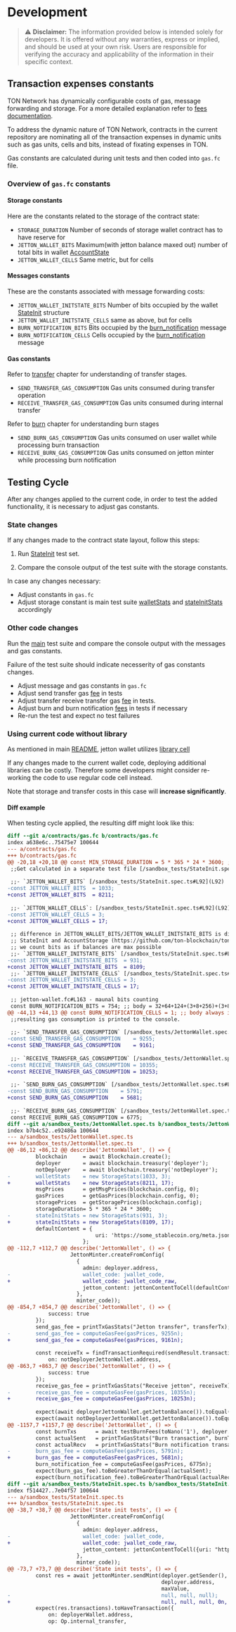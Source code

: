 # Development

> ⚠️ **Disclaimer:**
> The information provided below is intended solely for developers. It is offered without any warranties, express or implied, and should be used at your own risk. Users are responsible for verifying the accuracy and applicability of the information in their specific context.

## Transaction expenses constants

TON Network has dynamically configurable costs of gas, message forwarding
and storage.
For a more detailed explanation refer to [fees documentation](https://docs.ton.org/v3/documentation/smart-contracts/transaction-fees/fees).

To address the dynamic nature of TON Network, contracts
in the current repository are nominating all of the
transaction expenses in dynamic units
such as gas units, cells and bits, instead of fixating expenses in TON.

Gas constants are calculated during unit tests and then
coded into `gas.fc` file.

### Overview of `gas.fc` constants

#### Storage constants

Here are the constants related to the storage of the contract state:

- `STORAGE_DURATION` Number of seconds of storage wallet contract has to have reserve for
- `JETTON_WALLET_BITS` Maximum(with jetton balance maxed out) number of total bits in wallet [AccountState](https://github.com/ton-blockchain/ton/blob/cac968f77dfa5a14e63db40190bda549f0eaf746/crypto/block/block.tlb#L262-L268)
- `JETTON_WALLET_CELLS` Same metric, but for cells

#### Messages constants

These are the constants associated with message forwarding costs:

- `JETTON_WALLET_INITSTATE_BITS` Number of bits occupied by the wallet [StateInit](https://github.com/ton-blockchain/ton/blob/cac968f77dfa5a14e63db40190bda549f0eaf746/crypto/block/block.tlb#L144-L146) structure
- `JETTON_WALLET_INITSTATE_CELLS` same as above, but for cells
- `BURN_NOTIFICATION_BITS` Bits occupied by the [burn_notification](https://github.com/ton-blockchain/stablecoin-contract/blob/56fd5b983f18288d42d65ab9c937f3637e27fa0d/contracts/jetton.tlb#L76-L81) message
- `BURN_NOTIFICATION_CELLS` Cells occupied by the [burn_notification](https://github.com/ton-blockchain/stablecoin-contract/blob/56fd5b983f18288d42d65ab9c937f3637e27fa0d/contracts/jetton.tlb#L76-L81) message

#### Gas constants

Refer to [transfer](https://github.com/ton-blockchain/TEPs/blob/master/text/0074-jettons-standard.md#1-transfer) chapter
for understanding of transfer stages.

- `SEND_TRANSFER_GAS_CONSUMPTION` Gas units consumed during transfer operation
- `RECEIVE_TRANSFER_GAS_CONSUMPTION` Gas units consumed during internal transfer

Refer to
[burn](https://github.com/ton-blockchain/TEPs/blob/master/text/0074-jettons-standard.md#2-burn)
chapter for understanding burn stages

- `SEND_BURN_GAS_CONSUMPTION` Gas units consumed on user wallet while processing burn transaction
- `RECEIVE_BURN_GAS_CONSUMPTION` Gas units consumed on jetton minter while processing burn notification 

## Testing Cycle

After any changes applied to the current code, in order to
test the added functionality, it is necessary to adjust gas constants.

### State changes

If any changes made to the contract state layout, follow this steps:

1. Run [StateInit](https://github.com/ton-blockchain/stablecoin-contract/blob/main/sandbox_tests/StateInit.spec.ts) test set.

2. Compare the console output of the test suite with the storage constants.

In case any changes necessary:

- Adjust constants in `gas.fc`
- Adjust storage constant is main test suite [walletStats](https://github.com/ton-blockchain/stablecoin-contract/blob/56fd5b983f18288d42d65ab9c937f3637e27fa0d/sandbox_tests/JettonWallet.spec.ts#L89) and [stateInitStats](https://github.com/ton-blockchain/stablecoin-contract/blob/56fd5b983f18288d42d65ab9c937f3637e27fa0d/sandbox_tests/JettonWallet.spec.ts#L94) accordingly

### Other code changes

Run the [main](https://github.com/ton-blockchain/stablecoin-contract/blob/main/sandbox_tests/JettonWallet.spec.ts) test suite
and compare the console output with the messages and gas constants.

Failure of the test suite should indicate necesserity of gas constants changes.

- Adjust message and gas constants in `gas.fc`
- Adjust send transfer gas [fee](https://github.com/ton-blockchain/stablecoin-contract/blob/56fd5b983f18288d42d65ab9c937f3637e27fa0d/sandbox_tests/JettonWallet.spec.ts#L857) in tests
- Adjust transfer receive transfer gas [fee](https://github.com/ton-blockchain/stablecoin-contract/blob/56fd5b983f18288d42d65ab9c937f3637e27fa0d/sandbox_tests/JettonWallet.spec.ts#L866) in tests.
- Adjust burn and burn notification [fees](https://github.com/ton-blockchain/stablecoin-contract/blob/56fd5b983f18288d42d65ab9c937f3637e27fa0d/sandbox_tests/JettonWallet.spec.ts#L1160-L1161) in tests if necessary
- Re-run the test and expect no test failures

### Using current code without library

As mentioned in main [README](https://github.com/ton-blockchain/stablecoin-contract/tree/main), jetton wallet utilizes [library cell](https://docs.ton.org/v3/documentation/data-formats/tlb/library-cells#introduction)

If any changes made to the current wallet code, deploying additional libraries can be costly.
Therefore some developers might consider re-working the code to use regular code cell instead.

Note that storage and transfer costs in this case will **increase significantly**.

#### Diff example

When testing cycle applied, the resulting diff might look like this:

``` diff
diff --git a/contracts/gas.fc b/contracts/gas.fc
index a638e6c..75475e7 100644
--- a/contracts/gas.fc
+++ b/contracts/gas.fc
@@ -20,18 +20,18 @@ const MIN_STORAGE_DURATION = 5 * 365 * 24 * 3600; ;; 5 years
 ;;Get calculated in a separate test file [/sandbox_tests/StateInit.spec.ts](StateInit.spec.ts)
 
 ;;- `JETTON_WALLET_BITS` [/sandbox_tests/StateInit.spec.ts#L92](L92)
-const JETTON_WALLET_BITS  = 1033;
+const JETTON_WALLET_BITS  = 8211;
 
 ;;- `JETTON_WALLET_CELLS`: [/sandbox_tests/StateInit.spec.ts#L92](L92)
-const JETTON_WALLET_CELLS = 3;
+const JETTON_WALLET_CELLS = 17;
 
 ;; difference in JETTON_WALLET_BITS/JETTON_WALLET_INITSTATE_BITS is difference in
 ;; StateInit and AccountStorage (https://github.com/ton-blockchain/ton/blob/master/crypto/block/block.tlb)
 ;; we count bits as if balances are max possible
 ;;- `JETTON_WALLET_INITSTATE_BITS` [/sandbox_tests/StateInit.spec.ts#L95](L95)
-const JETTON_WALLET_INITSTATE_BITS  = 931;
+const JETTON_WALLET_INITSTATE_BITS  = 8109;
 ;;- `JETTON_WALLET_INITSTATE_CELLS` [/sandbox_tests/StateInit.spec.ts#L95](L95)
-const JETTON_WALLET_INITSTATE_CELLS = 3;
+const JETTON_WALLET_INITSTATE_CELLS = 17;
 
 ;; jetton-wallet.fc#L163 - maunal bits counting
 const BURN_NOTIFICATION_BITS = 754; ;; body = 32+64+124+(3+8+256)+(3+8+256)
@@ -44,13 +44,13 @@ const BURN_NOTIFICATION_CELLS = 1; ;; body always in ref
 ;;resulting gas consumption is printed to the console.
 
 ;;- `SEND_TRANSFER_GAS_CONSUMPTION` [/sandbox_tests/JettonWallet.spec.ts#L853](L853)
-const SEND_TRANSFER_GAS_CONSUMPTION    = 9255;
+const SEND_TRANSFER_GAS_CONSUMPTION    = 9161;
 
 ;;- `RECEIVE_TRANSFER_GAS_CONSUMPTION` [/sandbox_tests/JettonWallet.spec.ts#L862](L862)
-const RECEIVE_TRANSFER_GAS_CONSUMPTION = 10355;
+const RECEIVE_TRANSFER_GAS_CONSUMPTION = 10253;
 
 ;;- `SEND_BURN_GAS_CONSUMPTION` [/sandbox_tests/JettonWallet.spec.ts#L1154](L1154)
-const SEND_BURN_GAS_CONSUMPTION    = 5791;
+const SEND_BURN_GAS_CONSUMPTION    = 5681;
 
 ;;- `RECEIVE_BURN_GAS_CONSUMPTION` [/sandbox_tests/JettonWallet.spec.ts#L1155](L1155)
 const RECEIVE_BURN_GAS_CONSUMPTION = 6775;
diff --git a/sandbox_tests/JettonWallet.spec.ts b/sandbox_tests/JettonWallet.spec.ts
index b7b4c52..e92486a 100644
--- a/sandbox_tests/JettonWallet.spec.ts
+++ b/sandbox_tests/JettonWallet.spec.ts
@@ -86,12 +86,12 @@ describe('JettonWallet', () => {
         blockchain     = await Blockchain.create();
         deployer       = await blockchain.treasury('deployer');
         notDeployer    = await blockchain.treasury('notDeployer');
-        walletStats    = new StorageStats(1033, 3);
+        walletStats    = new StorageStats(8211, 17);
         msgPrices      = getMsgPrices(blockchain.config, 0);
         gasPrices      = getGasPrices(blockchain.config, 0);
         storagePrices  = getStoragePrices(blockchain.config);
         storageDuration= 5 * 365 * 24 * 3600;
-        stateInitStats = new StorageStats(931, 3);
+        stateInitStats = new StorageStats(8109, 17);
         defaultContent = {
                            uri: 'https://some_stablecoin.org/meta.json'
                        };
@@ -112,7 +112,7 @@ describe('JettonWallet', () => {
                    JettonMinter.createFromConfig(
                      {
                        admin: deployer.address,
-                       wallet_code: jwallet_code,
+                       wallet_code: jwallet_code_raw,
                        jetton_content: jettonContentToCell(defaultContent)
                      },
                      minter_code));
@@ -854,7 +854,7 @@ describe('JettonWallet', () => {
             success: true
         });
         send_gas_fee = printTxGasStats("Jetton transfer", transferTx);
-        send_gas_fee = computeGasFee(gasPrices, 9255n);
+        send_gas_fee = computeGasFee(gasPrices, 9161n);
 
         const receiveTx = findTransactionRequired(sendResult.transactions, {
             on: notDeployerJettonWallet.address,
@@ -863,7 +863,7 @@ describe('JettonWallet', () => {
             success: true
         });
         receive_gas_fee = printTxGasStats("Receive jetton", receiveTx);
-        receive_gas_fee = computeGasFee(gasPrices, 10355n);
+        receive_gas_fee = computeGasFee(gasPrices, 10253n);
 
         expect(await deployerJettonWallet.getJettonBalance()).toEqual(initialJettonBalance - sentAmount);
         expect(await notDeployerJettonWallet.getJettonBalance()).toEqual(initialJettonBalance2 + sentAmount);
@@ -1157,7 +1157,7 @@ describe('JettonWallet', () => {
         const burnTxs      = await testBurnFees(toNano('1'), deployer.address, burnAmount, 0, customPaylod);
         const actualSent   = printTxGasStats("Burn transaction", burnTxs[0]);
         const actualRecv   = printTxGasStats("Burn notification transaction", burnTxs[1]);
-        burn_gas_fee = computeGasFee(gasPrices, 5791n);
+        burn_gas_fee = computeGasFee(gasPrices, 5681n);
         burn_notification_fee = computeGasFee(gasPrices, 6775n);
         expect(burn_gas_fee).toBeGreaterThanOrEqual(actualSent);
         expect(burn_notification_fee).toBeGreaterThanOrEqual(actualRecv);
diff --git a/sandbox_tests/StateInit.spec.ts b/sandbox_tests/StateInit.spec.ts
index f514427..7e04f57 100644
--- a/sandbox_tests/StateInit.spec.ts
+++ b/sandbox_tests/StateInit.spec.ts
@@ -38,7 +38,7 @@ describe('State init tests', () => {
                    JettonMinter.createFromConfig(
                      {
                        admin: deployer.address,
-                       wallet_code: jwallet_code,
+                       wallet_code: jwallet_code_raw,
                        jetton_content: jettonContentToCell({uri: "https://ton.org/"})
                      },
                      minter_code));
@@ -73,7 +73,7 @@ describe('State init tests', () => {
         const res = await jettonMinter.sendMint(deployer.getSender(),
                                                 deployer.address,
                                                 maxValue,
-                                                null, null, null);
+                                                null, null, null, 0n, toNano('1'));
         expect(res.transactions).toHaveTransaction({
             on: deployerWallet.address,
             op: Op.internal_transfer,

```
